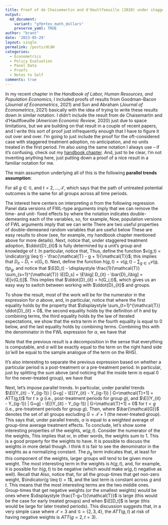 ```yaml
---
title: Proof of de Chaisemartin and d'Haultfoeuille (2020) under staggered treatment adoption
output:
  md_document:
    variant: "gfm+tex_math_dollars"
    preserve_yaml: TRUE
author: "brant"
date: '2023-05-29'
layout: single
permalink: /posts/dCdH
categories:
  - Econometrics
  - Policy Evaluation
  - Panel Data
  - Proofs
  - Notes to Self
comments: true
---
```


In my recent chapter in the *Handbook of Labor, Human Resources, and
Population Economics*, I included proofs of results from Goodman-Bacon
(*Journal of Econometrics*, 2021) and Sun and Abraham (*Journal of
Econometrics*, 2021) basically with the idea of trying to write these
results down in similar notation. I didn’t include the result from de
Chaisemartin and d’Haultfoeuille (*American Economic Review*, 2020) just
due to space limitations, but we are building on that result in a couple
of recent papers, and I write this sort of proof just infrequently
enough that I have to figure it out over and over. I’m going to just
include the proof for the oft-considered case with staggered treatment
adoption, no anticipation, and no units treated in the first period. I’m
also using the same notation I always use – if it’s confusing, check out
my [handbook
chapter](https://bcallaway11.github.io/files/Callaway-Chapter-2022/main.pdf).
And, just to be clear, I’m not inventing anything here, just putting
down a proof of a nice result in a familiar notation for me.

The main assumption underlying all of this is the following **parallel
trends assumption**:

For all $g \in \mathcal{G}$, and $t=2,\ldots,\mathcal{T}$, which says
that the path of untreated potential outcomes is the same for all groups
across all time periods.

The interest here centers on interpreting $\alpha$ from the following
regression Panel data versions of FWL-type arguments imply that we can
remove the time- and unit- fixed effects by where the notation indicates
double-demeaning each of the variables, so, for example, Now, population
versions of FWL arguments imply that we can write There are two useful
properties of double-demeaned random variables that are useful below
These are easy results to show (see, for example, my handbook chapter
mentioned above for more details). Next, notice that, under staggered
treatment adoption, $\ddot{D}_{it}$ is fully determined by a unit’s
group and knowledge of $t$. In particular, notice that, Thus, define the
function
$v(g,t) = \indicator{g \leq t} - \frac{\mathcal{T} - g + 1}{\mathcal{T}}$;
this implies that $D_{it} - \bar{D}_i = v(G_i,t)$. Next, define the
function
$h(g,t) = v(g,t) - \displaystyle \sum_{g\in \mathcal{G}} v(g,t) p_g$,
and notice that
$\E[D_t] - \displaystyle \frac{1}{\mathcal{T}} \sum_{s=1}^{\mathcal{T}} \E[D_s] = \E\big[ D_{it} - \bar{D}_i\big] = \E[v(G,t)]$.
This implies that $\ddot{D}_{it} = h(G_i,t)$, which gives us an easy way
to switch between working with $\ddot{D}_{it}$ and groups.

To show the result, most of the work will be for the numerator in the
expression for $\alpha$ above, and, in particular, notice that where the
first equality holds by the property that
$\displaystyle \sum_{t=1}^{\mathcal{T}} \ddot{D}_{it} = 0$, the second
equality holds by the definition of $h$ and by combining terms, the
third equality holds by the law of iterated expectations, we show that
the extra term in the fourth equality is equal to 0 below, and the last
equality holds by combining terms. Combining this with the denominator
in the FWL expression for $\alpha$, we have that

Note that the previous result is a decomposition in the sense that
everything is computable, and $\alpha$ will be exactly equal to the term
on the right hand side ($\hat{\alpha}$ will be equal to the sample
analogue of the term on the RHS).

It’s also interesting to separate the previous expression based on
whether a particular period is a post-treatment or a pre-treatment
period. In particular, just by splitting the sum above (and noticing
that the inside term is equal 0 for the never-treated group), we have
that

Next, let’s impose parallel trends. In particular, under parallel trends
$\E[(Y_{it} - Y_{ig-1}) | G=g] - \E[(Y_{it} - Y_{ig-1}) | G=\mathcal{T}+1] = ATT(g,t)$
for $t \geq g$ (i.e., post-treatment periods for group $g$), and
$\E[(Y_{it} - Y_{ig-1}) | G=g] - \E[(Y_{it} - Y_{ig-1}) | G=\mathcal{T}+1] = 0$
for $t < g$ (i.e., pre-treatment periods for group $g$). Then, where
$\bar{\mathcal{G}}$ denotes the set of all groups excluding
$G=\mathcal{T}+1$ (the never-treated group). This says that, under
parallel trends, $\alpha$ is equal to a weighted average of group-time
average treatment effects. To conclude, let’s show some interesting
properties of the weights, $w(g,t)$. Consider the numerator of the the
weights, This implies that or, in other words, the weights sum to 1.
This is a good property for the weights to have. It is possible to
discuss the weights in more detail though. I think it is fair to see the
denominator in the weights as a normalizing constant. The $p_g$ term
indicates that, at least for this component of the weights, larger
groups will tend to be given more weight. The most interesting term in
the weights is $h(g,t)$, and, for example, it is possible for $h(g,t)$
to be negative (which would make $w(g,t)$ negative as well). Recall that
Also, notice that, for all the group-times that get non-zero weight,
$\indicator{g \leq t} = 1$, and the last term is constant across $g$ and
$t$. This means that the most interesting terms are the two middle ones.
Group-times that get negative weights (or the smallest weights) would be
ones where $\displaystyle \frac{T-g+1}{\mathcal{T}}$ is large (this
would be the case for early treated groups) and when $\E[D_t]$ is large
(this would be large for later treated periods). This discussion
suggests that, in a very simple case where $\mathcal{T}=3$ and
$\mathcal{G} = \{2,3,4\}$, the $ATT(g,t)$ at risk of having negative
weights is $ATT(g=2,t=3)$.

